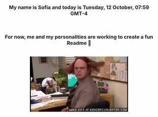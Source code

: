 


<div align="center">
<h3 >My name is Sofia and today is Tuesday, 12 October, 07:59 GMT-4</h3><br>
<h3 >For now, me and my personalities are working to create a fun Readme 👋
</h3><br>
<img src='img/dwight.gif' alt='working...'/>
</div>
